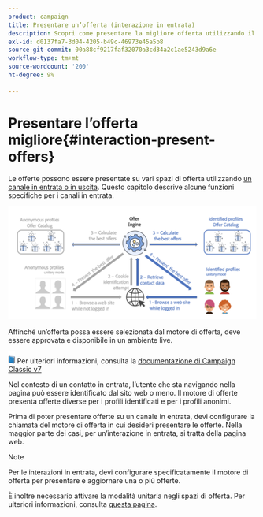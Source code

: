 ```yaml
---
product: campaign
title: Presentare un’offerta (interazione in entrata)
description: Scopri come presentare la migliore offerta utilizzando il modulo di interazione di Campaign
exl-id: d0137fa7-3d04-4205-b49c-46973e45a5b8
source-git-commit: 00a88cf9217faf32070a3cd34a2c1ae5243d9a6e
workflow-type: tm+mt
source-wordcount: '200'
ht-degree: 9%

---
```


# Presentare l’offerta migliore{#interaction-present-offers}

Le offerte possono essere presentate su vari spazi di offerta utilizzando [un canale in entrata o in uscita](interaction-architecture.md#interaction-types). Questo capitolo descrive alcune funzioni specifiche per i canali in entrata.

![](assets/inbound-interactions.png)

Affinché un’offerta possa essere selezionata dal motore di offerta, deve essere approvata e disponibile in un ambiente live.

![](../assets/do-not-localize/book.png) Per ulteriori informazioni, consulta la [documentazione di Campaign Classic v7](https://experienceleague.adobe.com/docs/campaign-classic/using/managing-offers/managing-an-offer-catalog/approving-and-activating-an-offer.html?lang=en#approving-offer-content)

Nel contesto di un contatto in entrata, l’utente che sta navigando nella pagina può essere identificato dal sito web o meno. Il motore di offerte presenta offerte diverse per i profili identificati e per i profili anonimi.

Prima di poter presentare offerte su un canale in entrata, devi configurare la chiamata del motore di offerta in cui desideri presentare le offerte. Nella maggior parte dei casi, per un’interazione in entrata, si tratta della pagina web.

>[!NOTE]
>
>Per le interazioni in entrata, devi configurare specificatamente il motore di offerta per presentare e aggiornare una o più offerte.
>
>È inoltre necessario attivare la modalità unitaria negli spazi di offerta. Per ulteriori informazioni, consulta [questa pagina](interaction-offer-spaces.md).
